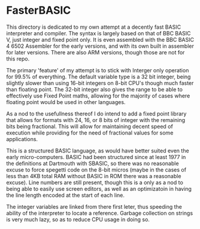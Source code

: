 # FasterBASIC


This directory is dedicated to my own attempt at a decently fast BASIC interpreter and compiler.  The syntax is largely based on that of BBC BASIC V, just integer and fixed point only.  It is even assembled with the BBC BASIC 4 6502 Assembler for the early versions, and with its own built in assembler for later versions.  There are also ARM versions, though those are not for this repo.

The primary 'feature' of my attempt is to stick with Interger only operation for 99.5% of everything.  The default variable type is a 32 bit integer, being slightly slower than using 16-bit integers on 8-bit CPU's though much faster than floating point.  The 32-bit integer also gives the range to be able to effectively use Fixed Point maths, allowing for the majority of cases where floating point would be used in other languages.

As a nod to the usefullness thereof I do intend to add a fixed point library that allows for formats with 24, 16, or 8 bits of integer with the remaining bits being fractional.  This will allow for maintaining decent speed of execution while providing for the need of fractional values for some applications.

This is a structured BASIC language, as would have better suited even the early micro-computers.  BASIC had been structured since at least 1977 in the definitions at Dartmouth with SBASIC, so there was no reasonable excuse to force spegetti code on the 8-bit micros (maybe in the cases of less than 4KB total RAM without BASIC in ROM there was a reasonable excuse).  Line numbers are still present, though this is a only as a nod to being able to easily use screen editors, as well as an optimizatoin in having the line length encoded at the start of each line.

The integer variables are linked from there first leter, thus speeding the ability of the interpreter to locate a reference.  Garbage collection on strings is very much lazy, so as to reduce CPU usage in doing so.
